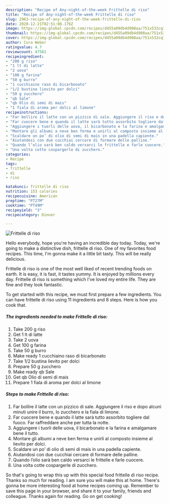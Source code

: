 ```yaml
---
description: "Recipe of Any-night-of-the-week Frittelle di riso"
title: "Recipe of Any-night-of-the-week Frittelle di riso"
slug: 2963-recipe-of-any-night-of-the-week-frittelle-di-riso
date: 2020-12-21T02:51:08.176Z
image: https://img-global.cpcdn.com/recipes/d455a09db4d908aa/751x532cq70/frittelle-di-riso-recipe-main-photo.jpg
thumbnail: https://img-global.cpcdn.com/recipes/d455a09db4d908aa/751x532cq70/frittelle-di-riso-recipe-main-photo.jpg
cover: https://img-global.cpcdn.com/recipes/d455a09db4d908aa/751x532cq70/frittelle-di-riso-recipe-main-photo.jpg
author: Cora Weber
ratingvalue: 4.7
reviewcount: 47581
recipeingredient:
- "200 g riso"
- "1 lt di latte"
- "2 uova"
- "100 g farina"
- "50 g burro"
- "1 cucchiaino raso di bicarbonato"
- "1/2 bustina lievito per dolci"
- "50 g zucchero"
- "qb Sale"
- "qb Olio di semi di mais"
- "1 fiala di aroma per dolci al limone"
recipeinstructions:
- "Far bollire il latte con un pizzico di sale. Aggiungere il riso e dopo alcuni minuti unire il burro, lo zucchero e la fiala di limone."
- "Far cuocere bene e quando il latte sarà tutto assorbito togliere dal fuoco. Far raffreddare anche per tutta la notte."
- "Aggiungere i tuorli delle uova, il bicarbonato e la farina e amalgamare bene il tutto."
- "Montare gli albumi a neve ben ferma e unirli al composto insieme al lievito per dolci."
- "Scaldare un po’ di olio di semi di mais in una padella capiente."
- "Aiutandosi con due cucchiai cercare di formare delle palline."
- "Quando l’olio sarà ben caldo versarci le frittelle e farle cuocere."
- "Una volta cotte cospargerle di zucchero."
categories:
- Recipe
tags:
- frittelle
- di
- riso

katakunci: frittelle di riso 
nutrition: 153 calories
recipecuisine: American
preptime: "PT27M"
cooktime: "PT49M"
recipeyield: "3"
recipecategory: Dinner

---
```



![Frittelle di riso](https://img-global.cpcdn.com/recipes/d455a09db4d908aa/751x532cq70/frittelle-di-riso-recipe-main-photo.jpg)

Hello everybody, hope you're having an incredible day today. Today, we're going to make a distinctive dish, frittelle di riso. One of my favorites food recipes. This time, I'm gonna make it a little bit tasty. This will be really delicious.



Frittelle di riso is one of the most well liked of recent trending foods on earth. It is easy, it is fast, it tastes yummy. It is enjoyed by millions every day. Frittelle di riso is something which I've loved my entire life. They are fine and they look fantastic.


To get started with this recipe, we must first prepare a few ingredients. You can have frittelle di riso using 11 ingredients and 8 steps. Here is how you cook that.

<!--inarticleads1-->

##### The ingredients needed to make Frittelle di riso:

1. Take 200 g riso
1. Get 1 lt di latte
1. Take 2 uova
1. Get 100 g farina
1. Take 50 g burro
1. Make ready 1 cucchiaino raso di bicarbonato
1. Take 1/2 bustina lievito per dolci
1. Prepare 50 g zucchero
1. Make ready qb Sale
1. Get qb Olio di semi di mais
1. Prepare 1 fiala di aroma per dolci al limone




<!--inarticleads2-->

##### Steps to make Frittelle di riso:

1. Far bollire il latte con un pizzico di sale. Aggiungere il riso e dopo alcuni minuti unire il burro, lo zucchero e la fiala di limone.
1. Far cuocere bene e quando il latte sarà tutto assorbito togliere dal fuoco. Far raffreddare anche per tutta la notte.
1. Aggiungere i tuorli delle uova, il bicarbonato e la farina e amalgamare bene il tutto.
1. Montare gli albumi a neve ben ferma e unirli al composto insieme al lievito per dolci.
1. Scaldare un po’ di olio di semi di mais in una padella capiente.
1. Aiutandosi con due cucchiai cercare di formare delle palline.
1. Quando l’olio sarà ben caldo versarci le frittelle e farle cuocere.
1. Una volta cotte cospargerle di zucchero.




So that's going to wrap this up with this special food frittelle di riso recipe. Thanks so much for reading. I am sure you will make this at home. There's gonna be more interesting food at home recipes coming up. Remember to save this page in your browser, and share it to your family, friends and colleague. Thanks again for reading. Go on get cooking!
